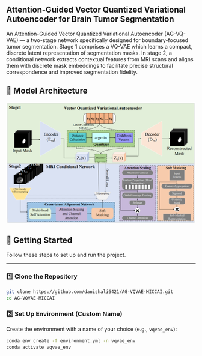 ## Attention-Guided Vector Quantized Variational Autoencoder for Brain Tumor Segmentation

An Attention-Guided Vector Quantized Variational Autoencoder (AG-VQ-VAE) — a two-stage network specifically designed for boundary-focused tumor segmentation. Stage 1 comprises a VQ-VAE which learns a compact, discrete latent representation of segmentation masks. In stage 2, a conditional network extracts contextual features from MRI scans and aligns them with discrete mask embeddings to facilitate precise structural correspondence and improved segmentation fidelity.

## 🧠 Model Architecture

![Architecture Diagram](output/architecture.png)

## 🚀 Getting Started

Follow these steps to set up and run the project.

---

### 1️⃣ Clone the Repository

```bash
git clone https://github.com/danishali6421/AG-VQVAE-MICCAI.git
cd AG-VQVAE-MICCAI
```



### 2️⃣ Set Up Environment (Custom Name)

Create the environment with a name of your choice (e.g., `vqvae_env`):

```bash
conda env create -f environment.yml -n vqvae_env
conda activate vqvae_env

